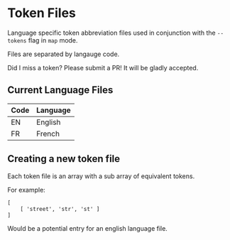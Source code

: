 # Token Files

Language specific token abbreviation files used in conjunction with the `--tokens` flag in `map` mode.

Files are separated by langauge code.

Did I miss a token? Please submit a PR! It will be gladly accepted.

## Current Language Files

| Code | Language |
| ---- | -------- |
| EN   | English  |
| FR   | French   |

## Creating a new token file

Each token file is an array with a sub array of equivalent tokens.

For example:

```
[
    [ 'street', 'str', 'st' ]
]
```

Would be a potential entry for an english language file.
